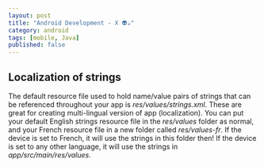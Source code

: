 ```yaml
---
layout: post
title: "Android Development - X 👽☕"
category: android
tags: [mobile, Java]
published: false
---
```



## Localization of strings

The default resource file used to hold name/value pairs of strings that can be referenced throughout your app is *res/values/strings.xml*. These are great for creating multi-lingual version of app (localization). You can put your default English strings resource file in the *res/values* folder as normal, and your French resource file in a new folder called *res/values-fr*. If the device is set to French, it will use the strings in this folder then! If the device is set to any other language, it will use the strings in *app/src/main/res/values*.
